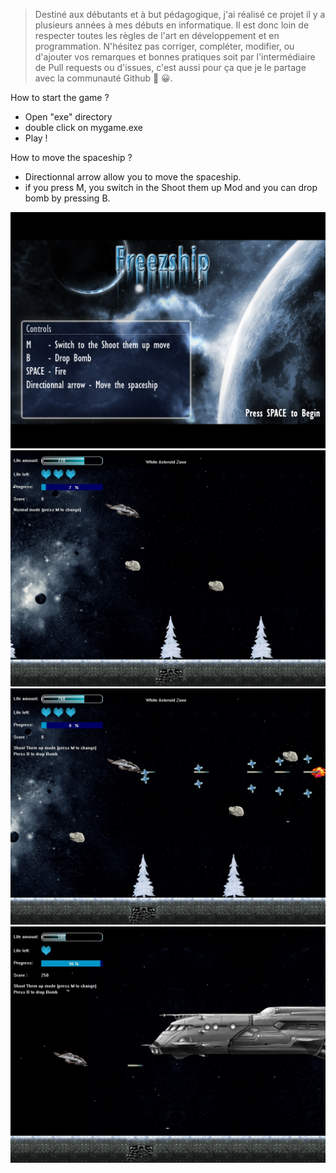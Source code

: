 > Destiné aux débutants et à but pédagogique, j'ai réalisé ce projet il y a plusieurs années à mes débuts en informatique. Il est donc loin de respecter toutes les règles de l'art en développement et en programmation. N'hésitez pas corriger, compléter, modifier, ou d'ajouter vos remarques et bonnes pratiques soit par l'intermédiaire de Pull requests ou d'issues, c'est aussi pour ça que je le partage avec la communauté Github 💪 😀.

How to start the game ?

- Open "exe" directory
- double click on mygame.exe
- Play !

How to move the spaceship ?

- Directionnal arrow allow you to move the spaceship.
- if you press M, you switch in the Shoot them up Mod
and you can drop bomb by pressing B.


![alt text](exe/start.bmp?raw=true "start screen")
![alt text](screenshot-1.jpg?raw=true "screenshot 1")
![alt text](screenshot-2.jpg?raw=true "screenshot 2")
![alt text](screenshot-3.jpg?raw=true "screenshot 3")
